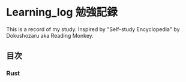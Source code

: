 # Learning_log 勉強記録
This is a record of my study. Inspired by "Self-study Encyclopedia" by Dokushozaru aka Reading Monkey.


## 目次

### Rust
